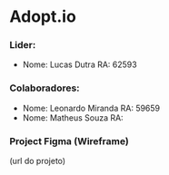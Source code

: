 # Adopt.io

### Lider:

- Nome: Lucas Dutra  RA: 62593

### Colaboradores:

- Nome: Leonardo Miranda   RA: 59659
- Nome: Matheus Souza      RA:

### Project Figma (Wireframe)

(url do projeto)